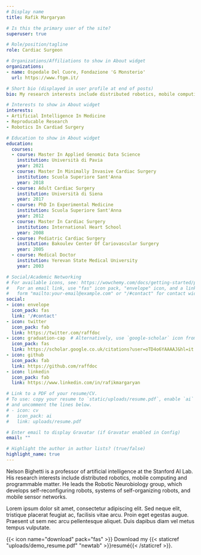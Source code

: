 ```yaml
---
# Display name
title: Rafik Margaryan

# Is this the primary user of the site?
superuser: true

# Role/position/tagline
role: Cardiac Surgeon

# Organizations/Affiliations to show in About widget
organizations:
- name: Ospedale Del Cuore, Fondazione 'G Monsterio'
  url: https://www.ftgm.it/

# Short bio (displayed in user profile at end of posts)
bio: My research interests include distributed robotics, mobile computing and programmable matter.

# Interests to show in About widget
interests:
- Artificial Intelligence In Medicine
- Reproducable Research
- Robotics In Cardiad Surgery

# Education to show in About widget
education:
  courses:
  - course: Master In Applied Genomic Data Science
    institution: Università di Pavia
    year: 2021
  - course: Master In Minimally Invasive Cardiac Surgery
    institution: Scuola Superiore Sant'Anna
    year: 2018
  - course: Adult Cardiac Surgery
    institution: Università di Siena
    year: 2017
  - course: PhD In Experimental Medicine
    institution: Scuola Superiore Sant'Anna
    year: 2012
  - course: Master In Cardiac Surgery
    institution: International Heart School
    year: 2008
  - course: Pediatric Cardiac Surgery
    institution: Bakoulev Center Of Cariovascular Surgery
    year: 2005
  - course: Medical Doctor
    institution: Yerevan State Medical University
    year: 2003

# Social/Academic Networking
# For available icons, see: https://wowchemy.com/docs/getting-started/page-builder/#icons
#   For an email link, use "fas" icon pack, "envelope" icon, and a link in the
#   form "mailto:your-email@example.com" or "/#contact" for contact widget.
social:
- icon: envelope
  icon_pack: fas
  link: '/#contact'
- icon: twitter
  icon_pack: fab
  link: https://twitter.com/raffdoc
- icon: graduation-cap  # Alternatively, use `google-scholar` icon from `ai` icon pack
  icon_pack: fas
  link: https://scholar.google.co.uk/citations?user=oTD4o6YAAAAJ&hl=it
- icon: github
  icon_pack: fab
  link: https://github.com/raffdoc
- icon: linkedin
  icon_pack: fab
  link: https://www.linkedin.com/in/rafikmargaryan

# Link to a PDF of your resume/CV.
# To use: copy your resume to `static/uploads/resume.pdf`, enable `ai` icons in `params.toml`, 
# and uncomment the lines below.
# - icon: cv
#   icon_pack: ai
#   link: uploads/resume.pdf

# Enter email to display Gravatar (if Gravatar enabled in Config)
email: ""

# Highlight the author in author lists? (true/false)
highlight_name: true
---
```


Nelson Bighetti is a professor of artificial intelligence at the Stanford AI Lab. His research interests include distributed robotics, mobile computing and programmable matter. He leads the Robotic Neurobiology group, which develops self-reconfiguring robots, systems of self-organizing robots, and mobile sensor networks.

Lorem ipsum dolor sit amet, consectetur adipiscing elit. Sed neque elit, tristique placerat feugiat ac, facilisis vitae arcu. Proin eget egestas augue. Praesent ut sem nec arcu pellentesque aliquet. Duis dapibus diam vel metus tempus vulputate.

{{< icon name="download" pack="fas" >}} Download my {{< staticref "uploads/demo_resume.pdf" "newtab" >}}resumé{{< /staticref >}}.
